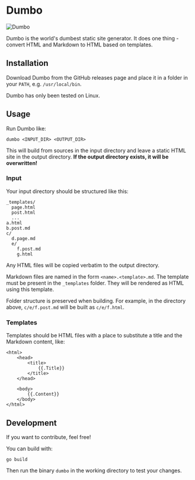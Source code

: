 # Dumbo

![Dumbo](https://thistestsite.space/wp-content/uploads/2018/07/071518DUMBO.jpg)

Dumbo is the world's dumbest static site generator. It does one thing - convert HTML and Markdown to HTML based on templates.

## Installation

Download Dumbo from the GitHub releases page and place it in a folder in your `PATH`, e.g. `/usr/local/bin`.

Dumbo has only been tested on Linux.

## Usage

Run Dumbo like:

```
dumbo <INPUT_DIR> <OUTPUT_DIR>
```

This will build from sources in the input directory and leave a static HTML site in the output directory. **If the output directory exists, it will be overwritten!**

### Input

Your input directory should be structured like this:

```
_templates/
  page.html
  post.html
  ...
a.html
b.post.md
c/
  d.page.md
  e/
    f.post.md
    g.html
```

Any HTML files will be copied verbatim to the output directory.

Markdown files are named in the form `<name>.<template>.md`. The template must be present in the `_templates` folder. They will be rendered as HTML using this template.

Folder structure is preserved when building. For example, in the directory above, `c/e/f.post.md` will be built as `c/e/f.html`.

### Templates

Templates should be HTML files with a place to substitute a title and the Markdown content, like:

```
<html>
    <head>
        <title>
            {{.Title}}
        </title>
    </head>

    <body>
        {{.Content}}
    </body>
</html>
```

## Development

If you want to contribute, feel free!

You can build with:

```
go build
```

Then run the binary `dumbo` in the working directory to test your changes.
